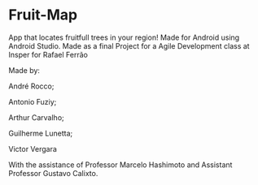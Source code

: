 # Fruit-Map

App that locates fruitfull trees in your region!
Made for Android using Android Studio.
Made as a final Project for a Agile Development class at Insper for Rafael Ferrão

Made by:

  André Rocco;
  
  Antonio Fuziy;
  
  Arthur Carvalho;
  
  Guilherme Lunetta;
  
  Victor Vergara
  
With the assistance of Professor Marcelo Hashimoto and Assistant Professor Gustavo Calixto.
